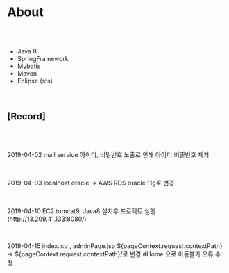 <h1>About</h1>
<br>
<h2></h2>
<ul>
  <li> Java 8</li>
  <li> SpringFramework</li>
  <li> Mybatis</li>
  <li> Maven</li>
  <li> Eclipse (sts)</li>
</ul>
<br>
<h2>[Record]</h2>
<br>
<br>
<p>2019-04-02 mail service 아이디, 비밀번호 노출로 인해 아이디 비밀번호 제거</p><br>
<p>2019-04-03 localhost oracle -> AWS RDS oracle 11g로 변경</p><br>
<p>2019-04-10 EC2 tomcat9, Java8 설치후 프로젝트 실행 (http://13.209.41.133:8080/)</p><br>
<p>2019-04-15 index.jsp , adminPage.jsp ${pageContext.request.contextPath} -> ${pageContext.request.contextPath}/로 변경 #Home 으로 이동불가 오류 수정</p><br>
